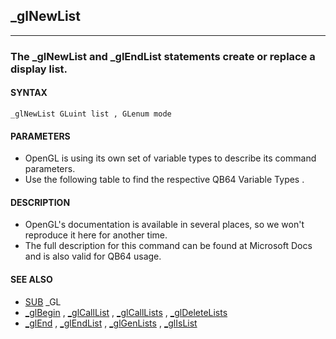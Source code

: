 ## _glNewList
---

### The _glNewList and _glEndList statements create or replace a display list.

#### SYNTAX

`_glNewList GLuint list , GLenum mode`

#### PARAMETERS
* OpenGL is using its own set of variable types to describe its command parameters.
* Use the following table to find the respective QB64 Variable Types .


#### DESCRIPTION
* OpenGL's documentation is available in several places, so we won't reproduce it here for another time.
* The full description for this command can be found at Microsoft Docs and is also valid for QB64 usage.


#### SEE ALSO
* [SUB](./SUB.md) _GL
* [_glBegin](./_glBegin.md) , [_glCallList](./_glCallList.md) , [_glCallLists](./_glCallLists.md) , [_glDeleteLists](./_glDeleteLists.md)
* [_glEnd](./_glEnd.md) , [_glEndList](./_glEndList.md) , [_glGenLists](./_glGenLists.md) , [_glIsList](./_glIsList.md)
